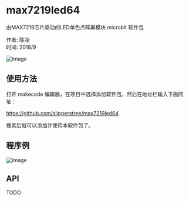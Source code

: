 # max7219led64

由MAX7219芯片驱动的LED单色点阵屏模块 microbit 软件包

作者: 陈凌  
时间: 2018/9  

![image](https://github.com/slipperstree/max7219led64/blob/master/MAX7219_LedMatrix.jpg)  

## 使用方法

打开 makecode 编辑器，在项目中选择添加软件包，然后在地址栏输入下面网址：

https://github.com/slipperstree/max7219led64 

搜索后就可以添加并使用本软件包了。

## 程序例

![image](https://github.com/slipperstree/max7219led64/blob/master/sample.png)  

## API
TODO
